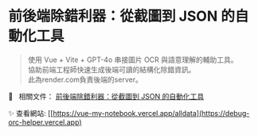 
# 前後端除錯利器：從截圖到 JSON 的自動化工具
> 使用 Vue + Vite + GPT-4o 串接圖片 OCR 與語意理解的輔助工具。<br>
> 協助前端工程師快速生成後端可讀的結構化除錯資訊。<br>
> 此為render.com負責後端的server。<br>

📝 &nbsp; 相關文件：
[前後端除錯利器：從截圖到 JSON 的自動化工具](https://jacychu.medium.com/%E5%85%A8%E7%AB%AF%E5%AF%A6%E4%BD%9C-dango-vuejs-30e2c139db26)

✨ 查看網站:  [[https://vue-my-notebook.vercel.app/alldata](https://debug-orc-helper.vercel.app)
